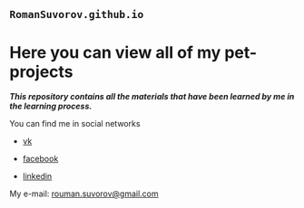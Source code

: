 `RomanSuvorov.github.io`
--------------------------
Here you can view all of my pet-projects
==============================================

   ***This repository contains all the materials that have been learned by me in the learning process.***  

You can find me in social networks

* [vk](https://vk.com/suvorov.roma)

* [facebook](https://www.facebook.com/profile.php?id=100004173705485)

* [linkedin](https://www.linkedin.com/in/roman-suvorov-82589b107/)

My e-mail: rouman.suvorov@gmail.com



